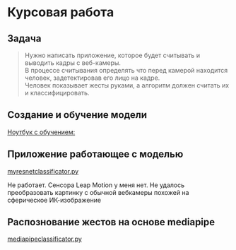 # Курсовая работа

## Задача 

>Нужно написать приложение, которое будет считывать и выводить кадры с веб-камеры.  
>В процессе считывания определять что перед камерой находится человек, задетектировав его лицо на кадре.  
>Человек показывает жесты руками, а алгоритм должен считать их и классифицировать.  

## Создание и обучение модели

[Ноутбук с обучением:](Cursovaya_PyTorch.ipynb)

## Приложение работающее с моделью

[myresnetclassificator.py](myresnetclassificator.py)

Не работает. Сенсора Leap Motion  у меня нет. Не удалось преобразовать картинку с обычной вебкамеры похожей на сферическое ИК-изображение

## Распознование жестов на основе mediapipe
[mediapipeclassificator.py](mediapipeclassificator.py)